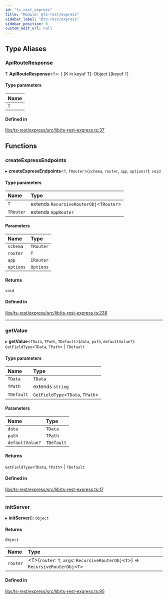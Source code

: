 ```yaml
---
id: "ts_rest_express"
title: "Module: @ts-rest/express"
sidebar_label: "@ts-rest/express"
sidebar_position: 0
custom_edit_url: null
---
```


## Type Aliases

### ApiRouteResponse

Ƭ **ApiRouteResponse**<`T`\>: { [K in keyof T]: Object }[keyof `T`]

#### Type parameters

| Name |
| :------ |
| `T` |

#### Defined in

[libs/ts-rest/express/src/lib/ts-rest-express.ts:37](https://github.com/oliverbutler/tscont/blob/ddc62fe/libs/ts-rest/express/src/lib/ts-rest-express.ts#L37)

## Functions

### createExpressEndpoints

▸ **createExpressEndpoints**<`T`, `TRouter`\>(`schema`, `router`, `app`, `options?`): `void`

#### Type parameters

| Name | Type |
| :------ | :------ |
| `T` | extends `RecursiveRouterObj`<`TRouter`\> |
| `TRouter` | extends `AppRouter` |

#### Parameters

| Name | Type |
| :------ | :------ |
| `schema` | `TRouter` |
| `router` | `T` |
| `app` | `IRouter` |
| `options` | `Options` |

#### Returns

`void`

#### Defined in

[libs/ts-rest/express/src/lib/ts-rest-express.ts:238](https://github.com/oliverbutler/tscont/blob/ddc62fe/libs/ts-rest/express/src/lib/ts-rest-express.ts#L238)

___

### getValue

▸ **getValue**<`TData`, `TPath`, `TDefault`\>(`data`, `path`, `defaultValue?`): `GetFieldType`<`TData`, `TPath`\> \| `TDefault`

#### Type parameters

| Name | Type |
| :------ | :------ |
| `TData` | `TData` |
| `TPath` | extends `string` |
| `TDefault` | `GetFieldType`<`TData`, `TPath`\> |

#### Parameters

| Name | Type |
| :------ | :------ |
| `data` | `TData` |
| `path` | `TPath` |
| `defaultValue?` | `TDefault` |

#### Returns

`GetFieldType`<`TData`, `TPath`\> \| `TDefault`

#### Defined in

[libs/ts-rest/express/src/lib/ts-rest-express.ts:17](https://github.com/oliverbutler/tscont/blob/ddc62fe/libs/ts-rest/express/src/lib/ts-rest-express.ts#L17)

___

### initServer

▸ **initServer**(): `Object`

#### Returns

`Object`

| Name | Type |
| :------ | :------ |
| `router` | <T\>(`router`: `T`, `args`: `RecursiveRouterObj`<`T`\>) => `RecursiveRouterObj`<`T`\> |

#### Defined in

[libs/ts-rest/express/src/lib/ts-rest-express.ts:95](https://github.com/oliverbutler/tscont/blob/ddc62fe/libs/ts-rest/express/src/lib/ts-rest-express.ts#L95)
